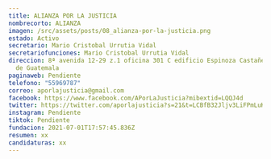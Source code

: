 ```yaml
---
title: ALIANZA POR LA JUSTICIA
nombrecorto: ALIANZA
imagen: /src/assets/posts/08_alianza-por-la-justicia.png
estado: Activo
secretario: Mario Cristobal Urrutia Vidal
secretariofunciones: Mario Cristobal Urrutia Vidal
direccion: 8ª avenida 12-29 z.1 oficina 301 C edificio Espinoza Castañeda Ciudad
  de Guatemala
paginaweb: Pendiente
telefono: "55969787"
correo: aporlajusticia@gmail.com
facebook: https://www.facebook.com/APorLaJusticia?mibextid=LQQJ4d
twitter: https://twitter.com/aporlajusticia?s=21&t=LCBfB32Jljv3LiFPmLuKyA
instagram: Pendiente
tiktok: Pendiente
fundacion: 2021-07-01T17:57:45.836Z
resumen: xx
candidaturas: xx
---
```

